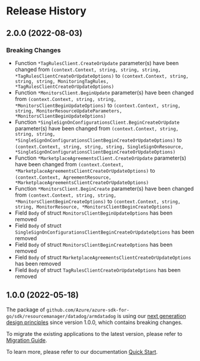 # Release History

## 2.0.0 (2022-08-03)
### Breaking Changes

- Function `*TagRulesClient.CreateOrUpdate` parameter(s) have been changed from `(context.Context, string, string, string, *TagRulesClientCreateOrUpdateOptions)` to `(context.Context, string, string, string, MonitoringTagRules, *TagRulesClientCreateOrUpdateOptions)`
- Function `*MonitorsClient.BeginUpdate` parameter(s) have been changed from `(context.Context, string, string, *MonitorsClientBeginUpdateOptions)` to `(context.Context, string, string, MonitorResourceUpdateParameters, *MonitorsClientBeginUpdateOptions)`
- Function `*SingleSignOnConfigurationsClient.BeginCreateOrUpdate` parameter(s) have been changed from `(context.Context, string, string, string, *SingleSignOnConfigurationsClientBeginCreateOrUpdateOptions)` to `(context.Context, string, string, string, SingleSignOnResource, *SingleSignOnConfigurationsClientBeginCreateOrUpdateOptions)`
- Function `*MarketplaceAgreementsClient.CreateOrUpdate` parameter(s) have been changed from `(context.Context, *MarketplaceAgreementsClientCreateOrUpdateOptions)` to `(context.Context, AgreementResource, *MarketplaceAgreementsClientCreateOrUpdateOptions)`
- Function `*MonitorsClient.BeginCreate` parameter(s) have been changed from `(context.Context, string, string, *MonitorsClientBeginCreateOptions)` to `(context.Context, string, string, MonitorResource, *MonitorsClientBeginCreateOptions)`
- Field `Body` of struct `MonitorsClientBeginUpdateOptions` has been removed
- Field `Body` of struct `SingleSignOnConfigurationsClientBeginCreateOrUpdateOptions` has been removed
- Field `Body` of struct `MonitorsClientBeginCreateOptions` has been removed
- Field `Body` of struct `MarketplaceAgreementsClientCreateOrUpdateOptions` has been removed
- Field `Body` of struct `TagRulesClientCreateOrUpdateOptions` has been removed


## 1.0.0 (2022-05-18)

The package of `github.com/Azure/azure-sdk-for-go/sdk/resourcemanager/datadog/armdatadog` is using our [next generation design principles](https://azure.github.io/azure-sdk/general_introduction.html) since version 1.0.0, which contains breaking changes.

To migrate the existing applications to the latest version, please refer to [Migration Guide](https://aka.ms/azsdk/go/mgmt/migration).

To learn more, please refer to our documentation [Quick Start](https://aka.ms/azsdk/go/mgmt).